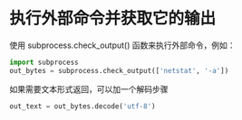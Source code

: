 # 执行外部命令并获取它的输出

使用 subprocess.check_output() 函数来执行外部命令，例如：
```py
import subprocess
out_bytes = subprocess.check_output(['netstat', '-a'])
```

如果需要文本形式返回，可以加一个解码步骤
```py
out_text = out_bytes.decode('utf-8')
```